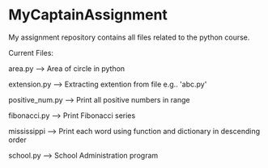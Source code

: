 # MyCaptainAssignment

My assignment repository contains all files related to the python course.

Current Files:

area.py --> Area of circle in python

extension.py --> Extracting extention from file e.g.. 'abc.py'

positive_num.py --> Print all positive numbers in range

fibonacci.py --> Print Fibonacci series 

mississippi --> Print each word using function and dictionary in descending order

school.py --> School Administration program 
